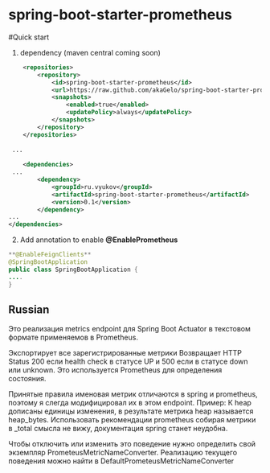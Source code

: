 # spring-boot-starter-prometheus


#Quick start

1. dependency (maven central  coming soon)
```xml
	<repositories>
		<repository>
			<id>spring-boot-starter-prometheus</id>
			<url>https://raw.github.com/akaGelo/spring-boot-starter-prometheus/mvn-repo/</url>
			<snapshots>
				<enabled>true</enabled>
				<updatePolicy>always</updatePolicy>
			</snapshots>
		</repository>
	</repositories>
	
 ...
	
	<dependencies>
 ...
		<dependency>
			<groupId>ru.vyukov</groupId>
			<artifactId>spring-boot-starter-prometheus</artifactId>
			<version>0.1</version>
		</dependency>
...
</dependencies>
```

2. Add annotation to enable **@EnablePrometheus**



```java
**@EnableFeignClients**
@SpringBootApplication
public class SpringBootApplication {
....
}

```


## Russian
Это реализация metrics endpoint для Spring Boot Actuator в текстовом формате применяемов в Prometheus. 

Экспортирует все зарегистрированные метрики
Возвращает HTTP Status 200 если health check в статусе UP и 500 если в статусе down или unknown. Это используется Prometheus для определения состояния.


Принятые правила именовая метрик отличаются в spring и prometheus, поэтому я слегда модифицировал их в этом endpoint.
Пример:
К heap дописаны единицы изменения, в результате метрика heap называется  heap_bytes.
Использовать рекомендации prometheus собирая метрики в _total смысла не вижу, документация spring станет неудобна.   

Чтобы отключить или изменить это поведение нужно определить свой экземпляр PrometeusMetricNameConverter. Реализацию текущего поведения можно найти в DefaultPrometeusMetricNameConverter


